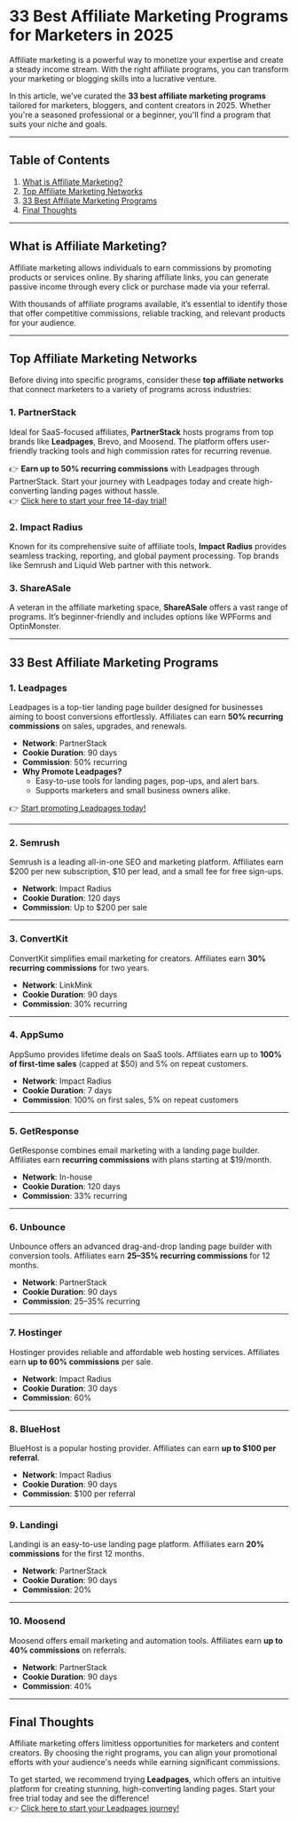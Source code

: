 # 33 Best Affiliate Marketing Programs for Marketers in 2025

Affiliate marketing is a powerful way to monetize your expertise and create a steady income stream. With the right affiliate programs, you can transform your marketing or blogging skills into a lucrative venture.

In this article, we’ve curated the **33 best affiliate marketing programs** tailored for marketers, bloggers, and content creators in 2025. Whether you're a seasoned professional or a beginner, you'll find a program that suits your niche and goals.

---

## Table of Contents

1. [What is Affiliate Marketing?](#what-is-affiliate-marketing)
2. [Top Affiliate Marketing Networks](#top-affiliate-marketing-networks)
3. [33 Best Affiliate Marketing Programs](#33-best-affiliate-marketing-programs)
4. [Final Thoughts](#final-thoughts)

---

## What is Affiliate Marketing?

Affiliate marketing allows individuals to earn commissions by promoting products or services online. By sharing affiliate links, you can generate passive income through every click or purchase made via your referral.

With thousands of affiliate programs available, it’s essential to identify those that offer competitive commissions, reliable tracking, and relevant products for your audience.

---

## Top Affiliate Marketing Networks

Before diving into specific programs, consider these **top affiliate networks** that connect marketers to a variety of programs across industries:

### 1. PartnerStack
Ideal for SaaS-focused affiliates, **PartnerStack** hosts programs from top brands like **Leadpages**, Brevo, and Moosend. The platform offers user-friendly tracking tools and high commission rates for recurring revenue.

👉 **Earn up to 50% recurring commissions** with Leadpages through PartnerStack. Start your journey with Leadpages today and create high-converting landing pages without hassle.  
👉 [Click here to start your free 14-day trial!](https://bit.ly/LEadPages)

### 2. Impact Radius
Known for its comprehensive suite of affiliate tools, **Impact Radius** provides seamless tracking, reporting, and global payment processing. Top brands like Semrush and Liquid Web partner with this network.

### 3. ShareASale
A veteran in the affiliate marketing space, **ShareASale** offers a vast range of programs. It’s beginner-friendly and includes options like WPForms and OptinMonster.

---

## 33 Best Affiliate Marketing Programs

### 1. **Leadpages**
Leadpages is a top-tier landing page builder designed for businesses aiming to boost conversions effortlessly. Affiliates can earn **50% recurring commissions** on sales, upgrades, and renewals.

- **Network**: PartnerStack
- **Cookie Duration**: 90 days
- **Commission**: 50% recurring
- **Why Promote Leadpages?**
   - Easy-to-use tools for landing pages, pop-ups, and alert bars.
   - Supports marketers and small business owners alike.

👉 [Start promoting Leadpages today!](https://bit.ly/LEadPages)

---

### 2. **Semrush**
Semrush is a leading all-in-one SEO and marketing platform. Affiliates earn $200 per new subscription, $10 per lead, and a small fee for free sign-ups.

- **Network**: Impact Radius
- **Cookie Duration**: 120 days
- **Commission**: Up to $200 per sale

---

### 3. **ConvertKit**
ConvertKit simplifies email marketing for creators. Affiliates earn **30% recurring commissions** for two years.

- **Network**: LinkMink
- **Cookie Duration**: 90 days
- **Commission**: 30% recurring

---

### 4. **AppSumo**
AppSumo provides lifetime deals on SaaS tools. Affiliates earn up to **100% of first-time sales** (capped at $50) and 5% on repeat customers.

- **Network**: Impact Radius
- **Cookie Duration**: 7 days
- **Commission**: 100% on first sales, 5% on repeat customers

---

### 5. **GetResponse**
GetResponse combines email marketing with a landing page builder. Affiliates earn **recurring commissions** with plans starting at $19/month.

- **Network**: In-house
- **Cookie Duration**: 120 days
- **Commission**: 33% recurring

---

### 6. **Unbounce**
Unbounce offers an advanced drag-and-drop landing page builder with conversion tools. Affiliates earn **25–35% recurring commissions** for 12 months.

- **Network**: PartnerStack
- **Cookie Duration**: 90 days
- **Commission**: 25–35% recurring

---

### 7. **Hostinger**
Hostinger provides reliable and affordable web hosting services. Affiliates earn **up to 60% commissions** per sale.

- **Network**: Impact Radius
- **Cookie Duration**: 30 days
- **Commission**: 60%

---

### 8. **BlueHost**
BlueHost is a popular hosting provider. Affiliates can earn **up to $100 per referral**.

- **Network**: Impact Radius
- **Cookie Duration**: 90 days
- **Commission**: $100 per referral

---

### 9. **Landingi**
Landingi is an easy-to-use landing page platform. Affiliates earn **20% commissions** for the first 12 months.

- **Network**: PartnerStack
- **Cookie Duration**: 90 days
- **Commission**: 20%

---

### 10. **Moosend**
Moosend offers email marketing and automation tools. Affiliates earn **up to 40% commissions** on referrals.

- **Network**: PartnerStack
- **Cookie Duration**: 90 days
- **Commission**: 40%

---

## Final Thoughts

Affiliate marketing offers limitless opportunities for marketers and content creators. By choosing the right programs, you can align your promotional efforts with your audience's needs while earning significant commissions.

To get started, we recommend trying **Leadpages**, which offers an intuitive platform for creating stunning, high-converting landing pages. Start your free trial today and see the difference!  
👉 [Click here to start your Leadpages journey!](https://bit.ly/LEadPages)
